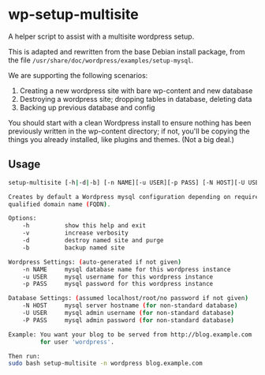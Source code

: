 # wp-setup-multisite
A helper script to assist with a multisite wordpress setup.

This is adapted and rewritten from the base Debian install package, from the 
file `/usr/share/doc/wordpress/examples/setup-mysql`.

We are supporting the following scenarios:
1. Creating a new wordpress site with bare wp-content and new database
2. Destroying a wordpress site; dropping tables in database, deleting data
3. Backing up previous database and config

You should start with a clean Wordpress install to ensure nothing has been 
previously written in the wp-content directory; if not, you'll be copying 
the things you already installed, like plugins and themes. (Not a big deal.)

## Usage

```bash
setup-multisite [-h|-d|-b] [-n NAME][-u USER][-p PASS] [-N HOST][-U USER][-P PASS]

Creates by default a Wordpress mysql configuration depending on required fully
qualified domain name (FQDN).

Options:
    -h          show this help and exit
    -v          increase verbosity
    -d          destroy named site and purge
    -b          backup named site

Wordpress Settings: (auto-generated if not given)
    -n NAME     mysql database name for this wordpress instance
    -u USER     mysql username for this wordpress instance
    -p PASS     mysql password for this wordpress instance

Database Settings: (assumed localhost/root/no password if not given)
    -N HOST     mysql server hostname (for non-standard database)
    -U USER     mysql admin username (for non-standard database)
    -P PASS     mysql admin password (for non-standard database)

Example: You want your blog to be served from http://blog.example.com
         for user 'wordpress'.

Then run:
sudo bash setup-multisite -n wordpress blog.example.com
```

